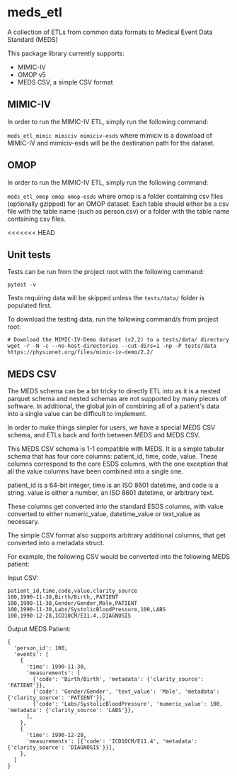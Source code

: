 # meds_etl

A collection of ETLs from common data formats to Medical Event Data Standard (MEDS)

This package library currently supports:

- MIMIC-IV
- OMOP v5
- MEDS CSV, a simple CSV format

## MIMIC-IV

In order to run the MIMIC-IV ETL, simply run the following command:

`meds_etl_mimic mimiciv mimiciv-esds` where mimiciv is a download of MIMIC-IV and mimiciv-esds will be the destination path for the dataset.

## OMOP

In order to run the MIMIC-IV ETL, simply run the following command:

`meds_etl_omop omop omop-esds` where omop is a folder containing csv files (optionally gzipped) for an OMOP dataset. Each table should either be a csv file with the table name (such as person.csv) or a folder with the table name containing csv files.

<<<<<<< HEAD
## Unit tests

Tests can be run from the project root with the following command:

```
pytest -v
```

Tests requiring data will be skipped unless the `tests/data/` folder is populated first.

To download the testing data, run the following command/s from project root:

```
# Download the MIMIC-IV-Demo dataset (v2.2) to a tests/data/ directory
wget -r -N -c --no-host-directories --cut-dirs=1 -np -P tests/data https://physionet.org/files/mimic-iv-demo/2.2/
```

## MEDS CSV

The MEDS schema can be a bit tricky to directly ETL into as it is a nested parquet schema and nested schemas are not supported by many pieces of software. In additional, the global join of combining all of a patient's data into a single value can be difficult to implement.

In order to make things simpler for users, we have a special MEDS CSV schema, and ETLs back and forth between MEDS and MEDS CSV.

This MEDS CSV schema is 1-1 compatible with MEDS. It is a simple tabular schema that has four core columns: patient_id, time, code, value. These columns correspond to the core ESDS columns, with the one exception that all the value columns have been combined into a single one.

patient_id is a 64-bit integer, time is an ISO 8601 datetime, and code is a string. value is either a number, an ISO 8601 datetime, or arbitrary text. 

These columns get converted into the standard ESDS columns, with value converted to either numeric_value, datetime_value or text_value as necessary. 

The simple CSV format also supports arbitrary additional columns, that get converted into a metadata struct.

For example, the following CSV would be converted into the following MEDS patient:

Input CSV:
```
patient_id,time,code,value,clarity_source
100,1990-11-30,Birth/Birth,,PATIENT
100,1990-11-30,Gender/Gender,Male,PATIENT
100,1990-11-30,Labs/SystolicBloodPressure,100,LABS
100,1990-12-28,ICD10CM/E11.4,,DIAGNOSIS
```

Output MEDS Patient:
```
{
  'person_id': 100,
  'events': [
    {
      'time': 1990-11-30,
      'measurements': [
        {'code': 'Birth/Birth', 'metadata': {'clarity_source': 'PATIENT'}},
        {'code': 'Gender/Gender', 'text_value': 'Male', 'metadata': {'clarity_source': 'PATIENT'}},
        {'code': 'Labs/SystolicBloodPressure', 'numeric_value': 100, 'metadata': {'clarity_source': 'LABS'}},
      ],
    },
    {
      'time': 1990-12-28,
      'measurements': [{'code': 'ICD10CM/E11.4', 'metadata': {'clarity_source': 'DIAGNOSIS'}}],
    }, 
  ]
}
